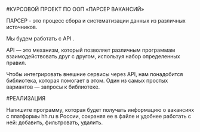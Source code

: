 #КУРСОВОЙ ПРОЕКТ ПО ООП «ПАРСЕР ВАКАНСИЙ»

ПАРСЕР - это процесс сбора и систематизации данных из различных источников.

Мы будем работать с API .

API — это механизм, который позволяет различным программам взаимодействовать друг с другом, используя набор определенных правил. 

Чтобы интегрировать внешние сервисы через API, нам понадобится библиотека, которая помогает в этом. Один из самых простых вариантов — запросы к библиотеке.

#РЕАЛИЗАЦИЯ

Напишите программу, которая будет получать информацию о вакансиях с платформы hh.ru в России, сохраняя ее в файле и удобнее работать с ней: добавить, фильтровать, удалить.

